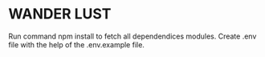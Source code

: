 # WANDER LUST

Run command npm install to fetch all dependendices modules.
Create .env file with the help of the .env.example file.